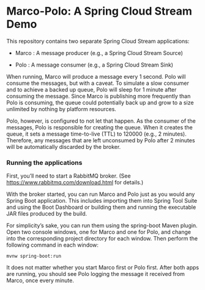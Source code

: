 # Marco-Polo: A Spring Cloud Stream Demo

This repository contains two separate Spring Cloud Stream applications:

* Marco : A message producer (e.g., a Spring Cloud Stream Source)

* Polo : A message consumer (e.g., a Spring Cloud Stream Sink)

When running, Marco will produce a message every 1 second. Polo will consume the messages, but with a caveat. To simulate a slow consumer and to achieve a backed up queue, Polo will sleep for 1 minute after consuming the message. Since Marco is publishing more frequently than Polo is consuming, the queue could potentially back up and grow to a size unlimited by nothing by platform resources.

Polo, however, is configured to not let that happen. As the consumer of the messages, Polo is responsible for creating the queue. When it creates the queue, it sets a message time-to-live (TTL) to 120000 (e.g., 2 minutes). Therefore, any messages that are left unconsumed by Polo after 2 minutes will be automatically discarded by the broker.

### Running the applications

First, you’ll need to start a RabbitMQ broker. (See https://www.rabbitmq.com/download.html for details.)

With the broker started, you can run Marco and Polo just as you would any Spring Boot application. This includes importing them into Spring Tool Suite and using the Boot Dashboard or building them and running the executable JAR files produced by the build.

For simplicity’s sake, you can run them using the spring-boot Maven plugin. Open two console windows, one for Marco and one for Polo, and change into the corresponding project directory for each window. Then perform the following command in each window:

`mvnw spring-boot:run`

It does not matter whether you start Marco first or Polo first. After both apps are running, you should see Polo logging the message it received from Marco, once every minute.

